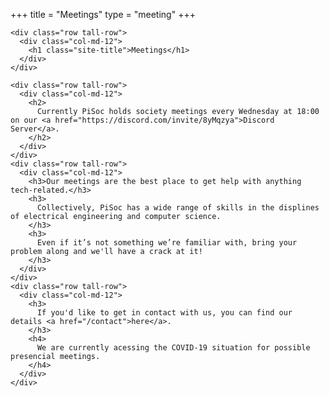 +++
title = "Meetings"
type = "meeting"
+++

<main>
  <div class="container-fluid">

    <div class="row tall-row">
      <div class="col-md-12">
        <h1 class="site-title">Meetings</h1>
      </div>
    </div>

    <div class="row tall-row">
      <div class="col-md-12">
        <h2>
          Currently PiSoc holds society meetings every Wednesday at 18:00 on our <a href="https://discord.com/invite/8yMqzya">Discord Server</a>.
        </h2>
      </div>
    </div>
    <div class="row tall-row">
      <div class="col-md-12">
        <h3>Our meetings are the best place to get help with anything tech-related.</h3>
        <h3>
          Collectively, PiSoc has a wide range of skills in the displines of electrical engineering and computer science.
        </h3>
        <h3>
          Even if it’s not something we’re familiar with, bring your problem along and we'll have a crack at it!
        </h3>
      </div>
    </div>
    <div class="row tall-row">
      <div class="col-md-12">
        <h3>
          If you'd like to get in contact with us, you can find our details <a href="/contact">here</a>.
        </h3>
        <h4>
          We are currently acessing the COVID-19 situation for possible presencial meetings.   
        </h4>
      </div>
    </div>
  </div>
</main>
